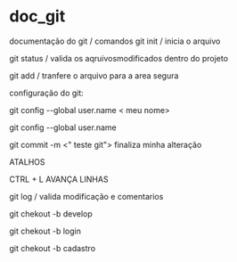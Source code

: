 # doc_git
documentação do git / comandos 
git init / inicia o arquivo

git status / valida os aqruivosmodificados dentro do projeto

git add / tranfere o arquivo para a area segura 





configuração do git:

git config --global user.name < meu nome>



git config --global user.name  <e-mail>





git commit -m <" teste git">  finaliza minha alteração 






ATALHOS

CTRL + L AVANÇA LINHAS 



git log /  valida modificação e comentarios 


git chekout -b develop 

git chekout -b login 

git chekout -b cadastro



